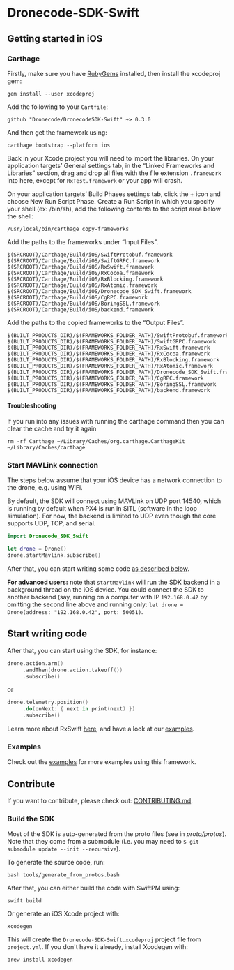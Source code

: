 # Dronecode-SDK-Swift

## Getting started in iOS

### Carthage

Firstly, make sure you have [RubyGems](https://rubygems.org/pages/download) installed, then install the xcodeproj gem:

```
gem install --user xcodeproj
```

Add the following to your `Cartfile`:

```shell
github "Dronecode/DronecodeSDK-Swift" ~> 0.3.0
```

And then get the framework using:

```shell
carthage bootstrap --platform ios
```

Back in your Xcode project you will need to import the libraries. On your application targets’ General settings tab, in the “Linked Frameworks and Libraries” section, drag and drop all files with the file extension `.framework` into here, except for `RxTest.framework` or your app will crash.

On your application targets’ Build Phases settings tab, click the + icon and choose New Run Script Phase. Create a Run Script in which you specify your shell (ex: /bin/sh), add the following contents to the script area below the shell:
```
/usr/local/bin/carthage copy-frameworks
```
Add the paths to the frameworks under “Input Files".
```
$(SRCROOT)/Carthage/Build/iOS/SwiftProtobuf.framework
$(SRCROOT)/Carthage/Build/iOS/SwiftGRPC.framework
$(SRCROOT)/Carthage/Build/iOS/RxSwift.framework
$(SRCROOT)/Carthage/Build/iOS/RxCocoa.framework
$(SRCROOT)/Carthage/Build/iOS/RxBlocking.framework
$(SRCROOT)/Carthage/Build/iOS/RxAtomic.framework
$(SRCROOT)/Carthage/Build/iOS/Dronecode_SDK_Swift.framework
$(SRCROOT)/Carthage/Build/iOS/CgRPC.framework
$(SRCROOT)/Carthage/Build/iOS/BoringSSL.framework
$(SRCROOT)/Carthage/Build/iOS/backend.framework
```
Add the paths to the copied frameworks to the “Output Files”.
```
$(BUILT_PRODUCTS_DIR)/$(FRAMEWORKS_FOLDER_PATH)/SwiftProtobuf.framework
$(BUILT_PRODUCTS_DIR)/$(FRAMEWORKS_FOLDER_PATH)/SwiftGRPC.framework
$(BUILT_PRODUCTS_DIR)/$(FRAMEWORKS_FOLDER_PATH)/RxSwift.framework
$(BUILT_PRODUCTS_DIR)/$(FRAMEWORKS_FOLDER_PATH)/RxCocoa.framework
$(BUILT_PRODUCTS_DIR)/$(FRAMEWORKS_FOLDER_PATH)/RxBlocking.framework
$(BUILT_PRODUCTS_DIR)/$(FRAMEWORKS_FOLDER_PATH)/RxAtomic.framework
$(BUILT_PRODUCTS_DIR)/$(FRAMEWORKS_FOLDER_PATH)/Dronecode_SDK_Swift.framework
$(BUILT_PRODUCTS_DIR)/$(FRAMEWORKS_FOLDER_PATH)/CgRPC.framework
$(BUILT_PRODUCTS_DIR)/$(FRAMEWORKS_FOLDER_PATH)/BoringSSL.framework
$(BUILT_PRODUCTS_DIR)/$(FRAMEWORKS_FOLDER_PATH)/backend.framework
```
#### Troubleshooting
If you run into any issues with running the carthage command then you can clear the cache and try it again
```
rm -rf Carthage ~/Library/Caches/org.carthage.CarthageKit ~/Library/Caches/carthage
```

### Start MAVLink connection

The steps below assume that your iOS device has a network connection to the drone, e.g. using WiFi.

By default, the SDK will connect using MAVLink on UDP port 14540, which is running by default when PX4 is run in SITL (software in the loop simulation).
For now, the backend is limited to UDP even though the core supports UDP, TCP, and serial.

```swift
import Dronecode_SDK_Swift

let drone = Drone()
drone.startMavlink.subscribe()
```

After that, you can start writing some code [as described below](#start-writing-code).

__For advanced users:__ note that `startMavlink` will run the SDK backend in a background thread on the iOS device. You could connect the SDK to another backend (say, running on a computer with IP `192.168.0.42` by omitting the second line above and running only: `let drone = Drone(address: "192.168.0.42", port: 50051)`.

## Start writing code
After that, you can start using the SDK, for instance:

```swift
drone.action.arm()
     .andThen(drone.action.takeoff())
     .subscribe()
```

or

```swift
drone.telemetry.position()
     .do(onNext: { next in print(next) })
     .subscribe()
```

Learn more about RxSwift [here](https://github.com/ReactiveX/RxSwift), and have a look at our [examples](#examples).

### Examples

Check out the [examples](https://github.com/Dronecode/DronecodeSDK-Swift-Example) for more examples using this framework.

## Contribute

If you want to contribute, please check out: [CONTRIBUTING.md](https://github.com/Dronecode/DronecodeSDK-Swift/blob/master/CONTRIBUTING.md).

### Build the SDK

Most of the SDK is auto-generated from the proto files (see in _proto/protos_). Note that they come from a submodule (i.e. you may need to `$ git submodule update --init --recursive`).

To generate the source code, run:

```shell
bash tools/generate_from_protos.bash
```

After that, you can either build the code with SwiftPM using:

```shell
swift build
```

Or generate an iOS Xcode project with:

```shell
xcodegen
```

This will create the `Dronecode-SDK-Swift.xcodeproj` project file from `project.yml`. If you don't have it already, install Xcodegen with:

```shell
brew install xcodegen
```
